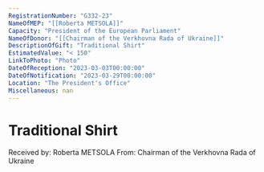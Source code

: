 ```yaml
---
RegistrationNumber: "G332-23"
NameOfMEP: "[[Roberta METSOLA]]"
Capacity: "President of the European Parliament"
NameOfDonor: "[[Chairman of the Verkhovna Rada of Ukraine]]"
DescriptionOfGift: "Traditional Shirt"
EstimatedValue: "< 150"
LinkToPhoto: "Photo"
DateOfReception: "2023-03-03T00:00:00"
DateOfNotification: "2023-03-29T00:00:00"
Location: "The President's Office"
Miscellaneous: nan
---
```


# Traditional Shirt

Received by: Roberta METSOLA
From: Chairman of the Verkhovna Rada of Ukraine
